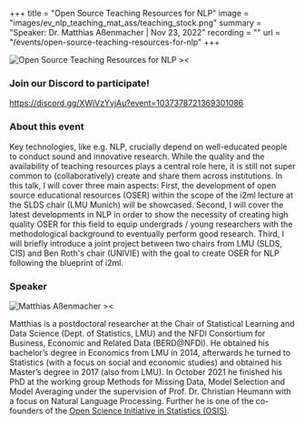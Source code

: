 +++
title = "Open Source Teaching Resources for NLP"
image = "images/ev_nlp_teaching_mat_ass/teaching_stock.png"
summary = "Speaker: Dr. Matthias Aßenmacher | Nov 23, 2022"
recording = ""
url = "/events/open-source-teaching-resources-for-nlp"
+++

<!--more-->

![Open Source Teaching Resources for NLP ><](/images/ev_nlp_teaching_mat_ass/teaching_stock.png)

### Join our Discord to participate!
https://discord.gg/XWjVzYvjAu?event=1037378721369301086


### About this event

Key technologies, like e.g. NLP, crucially depend on well-educated people to conduct sound and innovative research. While the quality and the availability of teaching resources plays a central role here, it is still not super common to (collaboratively) create and share them across institutions. In this talk, I will cover three main aspects:
First, the development of open source educational resources (OSER) within the scope of the i2ml lecture at the SLDS chair (LMU Munich) will be showcased. Second, I will cover the latest developments in NLP in order to show the necessity of creating high quality OSER for this field to equip undergrads / young researchers with the methodological background to eventually perform good research. Third, I will briefly introduce a joint project between two chairs from LMU (SLDS, CIS) and Ben Roth's chair (UNIVIE) with the goal to create OSER for NLP following the blueprint of i2ml.


### Speaker

![Matthias Aßenmacher ><](/images/ev_nlp_teaching_mat_ass/assenmacher.png)

Matthias is a postdoctoral researcher at the Chair of Statistical Learning and Data Science (Dept. of Statistics, LMU) and the NFDI Consortium for Business, Economic and Related Data (BERD@NFDI). He obtained his bachelor’s degree in Economics from LMU in 2014, afterwards he turned to Statistics (with a focus on social and economic studies) and obtained his Master’s degree in 2017 (also from LMU). In October 2021 he finished his PhD at the working group Methods for Missing Data, Model Selection and Model Averaging under the supervision of Prof. Dr. Christian Heumann with a focus on Natural Language Processing. Further he is one of the co-founders of the [Open Science Initiative in Statistics (OSIS)](https://www.statistik.uni-muenchen.de/institut/osis/index.html). 